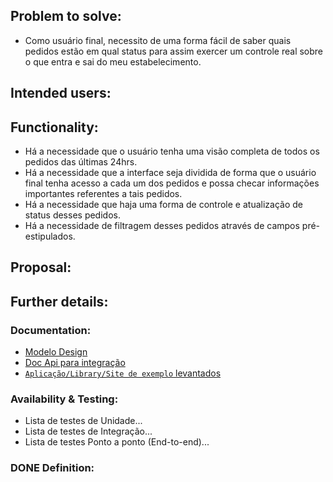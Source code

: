 <!-- NEM TODOS OS CAMPOS EXISTIRÃO EM TODA FEATURE, POR FAVOR DELETAR OS CAMPOS DESNECESSÁRIOS. -->

## Problem to solve:

<!-- Qual problema estamos resolvendo? -->

- Como usuário final, necessito de uma forma fácil de saber quais pedidos estão em qual status para assim exercer um controle real sobre o que entra e sai do meu estabelecimento.

## Intended users:

<!--
Quem utilizará desta feature? Baseado na jornada de usuário. Esse campo sempre poderá ser preenchido ao longo do desenvolvimento.

Usuários e Roles podem ser consultados em https://about.gitlab.com/handbook/marketing/product-marketing/roles-personas/
-->

## Functionality:

<!-- Quais funcionalidades essa feature possuirá e o que é esperado de tais funcionalidades. -->

- Há a necessidade que o usuário tenha uma visão completa de todos os pedidos das últimas 24hrs.
- Há a necessidade que a interface seja dividida de forma que o usuário final tenha acesso a cada um dos pedidos e possa checar informações importantes referentes a tais pedidos.
- Há a necessidade que haja uma forma de controle e atualização de status desses pedidos.
- Há a necessidade de filtragem desses pedidos através de campos pré-estipulados.


## Proposal:

<!--
Qual seria a proposta de resolução ou como se espera que isso seja resolvido do ponto de vista de bussines.

Sempre que possível, incluir dados sobre como esta proposta se relaciona aos passos da [Jornada do usuário.](https://uxmentor.me/user-journeys-beginners-guide/)
-->

## Further details:

<!--
Incluir sempre os [use cases.](https://en.wikipedia.org/wiki/Use_case)

Também incluir benefícios, objetivos ou qualquer outro detalhe que possam vir a gerar um melhor entendimento por parte do time.
-->

### Documentation:

<!-- Adicionar qualquer tipo de documentação referente a feature. -->

- [Modelo Design](figma...)
- [Doc Api para integração](docs...)
- [`Aplicação/Library/Site de exemplo` levantados]()

### Availability & Testing:

<!--
Aqui é necessário a listagem das áreas que necessáriamente precisam de testes para garantir o funcionamento correto da feature proposta.

Há a necessidade de constante atualização em conjunto com QA(s), Product Owner(s) e Desenvolvedores
-->

- Lista de testes de Unidade...
- Lista de testes de Integração...
- Lista de testes Ponto a ponto (End-to-end)...

### DONE Definition:

<!--
Definição de métricas de sucesso e critério de aceitação baseados na regra de negócio e no valor que o cliente espera.

Se possível, arquitetar com o time uma entrega continua separada por features menores porém que ainda entreguem valor e componham a definição de COMPLETO (DONE) para o cliente.
-->
